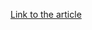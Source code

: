 [Link to the article](https://www.welivesecurity.com/2021/08/06/iistealer-server-side-threat-ecommerce-transactions/)
